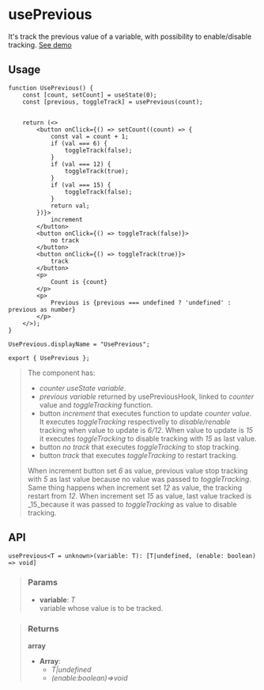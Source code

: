 # usePrevious
It's track the previous value of a variable, with possibility to enable/disable tracking. [See demo](https://ndriadev.github.io/react-tools/#/hooks/state/usePrevious)

## Usage

```tsx
function UsePrevious() {
    const [count, setCount] = useState(0);
    const [previous, toggleTrack] = usePrevious(count);


    return (<>
        <button onClick={() => setCount((count) => {
            const val = count + 1;
            if (val === 6) {
                toggleTrack(false);
            }
            if (val === 12) {
                toggleTrack(true);
            }
            if (val === 15) {
                toggleTrack(false);
            }
            return val;
        })}>
            increment
        </button>
        <button onClick={() => toggleTrack(false)}>
            no track
        </button>
        <button onClick={() => toggleTrack(true)}>
            track
        </button>
        <p>
            Count is {count}
        </p>
        <p>
            Previous is {previous === undefined ? 'undefined' : previous as number}
        </p>
    </>);
}

UsePrevious.displayName = "UsePrevious";

export { UsePrevious };
```

> The component has:
> - _counter useState variable_.
> - _previous variable_  returned by usePreviousHook, linked to _counter_ value and _toggleTracking_ function.
> - button _increment_ that executes function to update _counter value_. It executes _toggleTracking_ respectivelly to _disable/renable_ tracking when value to update is _6/12_. When value to update is _15_ it executes _toggleTracking_ to disable tracking with _15_ as last value.
> - button _no track_ that executes _toggleTracking_ to stop tracking.
> - button _track_ that executes _toggleTracking_ to restart tracking.
> 
> When increment button set _6_ as value, previous value stop tracking with _5_ as last value because no value was passed to _toggleTracking_. Same thing happens when increment set _12_ as value, the tracking restart from _12_. When increment set _15_ as value, last value tracked is _15_because it was passed to _toggleTracking_ as value to disable tracking.


## API

```tsx
usePrevious<T = unknown>(variable: T): [T|undefined, (enable: boolean) => void]
```


> ### Params
>
> - __variable__: _T_  
variable whose value is to be tracked.
>



> ### Returns
>
> __array__
> - __Array__:  
>     - _T|undefined_  
>     - _(enable:boolean)=>void_  
>